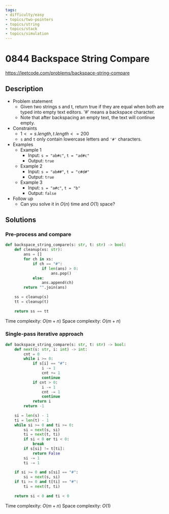 ```yaml
---
tags:
- difficulty/easy
- topics/two-pointers
- topics/string
- topics/stack
- topics/simulation
---
```


# 0844 Backspace String Compare

<https://leetcode.com/problems/backspace-string-compare>

## Description

- Problem statement
    - Given two strings s and t, return true if they are equal when both are typed into empty text editors. '#' means a backspace character.
    - Note that after backspacing an empty text, the text will continue empty.
- Constraints
    - $1 <= s.length, t.length <= 200$
    - `s` and `t` only contain lowercase letters and `'#'` characters.
- Examples
    - Example 1
        - Input: `s = "ab#c"`, `t = "ad#c"`
        - Output: `true`
    - Example 2
        - Input: `s = "ab##"`, `t = "c#d#"`
        - Output: `true`
    - Example 3
        - Input: `s = "a#c"`, `t = "b"`
        - Output: `false`
- Follow up
    - Can you solve it in $O(n)$ time and $O(1)$ space?

## Solutions

### Pre-process and compare

```python
def backspace_string_compare(s: str, t: str) -> bool:
    def cleanup(xs: str):
        ans = []
        for ch in xs:
            if ch == "#":
                if len(ans) > 0:
                    ans.pop()
            else:
                ans.append(ch)
        return "".join(ans)
        
    ss = cleanup(s)
    tt = cleanup(t)
    
    return ss == tt
```

Time complexity: $O(m+n)$
Space complexity: $O(m+n)$

### Single-pass iterative approach

```python
def backspace_string_compare(s: str, t: str) -> bool:
    def next(s: str, i: int) -> int:
        cnt = 0
        while i >= 0:
            if s[i] == "#":
                i -= 1
                cnt += 1
                continue
            if cnt > 0:
                i -= 1
                cnt -= 1
                continue
            return i
        return -1
        
    si = len(s) - 1
    ti = len(t) - 1
    while si >= 0 and ti >= 0:
        si = next(s, si)
        ti = next(t, ti)
        if si < 0 or ti < 0:
            break
        if s[si] != t[ti]:
            return False
        si -= 1
        ti -= 1
        
    if si >= 0 and s[si] == "#":
        si = next(s, si)
    if ti >= 0 and t[ti] == "#":
        ti = next(t, ti)
        
    return si < 0 and ti < 0
```

Time complexity: $O(m+n)$
Space complexity: $O(1)$
